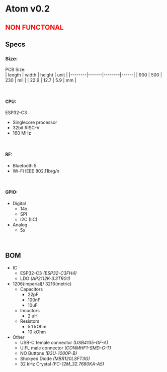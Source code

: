 # Atom v0.2
## **<span style="color:red">NON FUNCTONAL</span>**
## Specs
### Size:
PCB Size: <br>
| length | width | height | unit |
|--------|-------|--------|------|
| 900    | 500   | 230    | mil  |
| 22.9   | 12.7  | 5.9    | mm   |

<br>

#### CPU: <br>
ESP32-C3
- Single­core processor
- 32­bit RISC-­V
- 160 MHz

<br>

#### RF:
- Bluetooth 5
- Wi-Fi IEEE 802.11b/g/n

<br>

#### GPIO:
- Digital
  - 14x
  - SPI
  - I2C (IIC)
- Analog
  - 5x
  
<br>

## BOM
- IC
  - ESP32-C3 *(ESP32-C3FH4)*
  - LDO *(AP2112K-3.3TRG1)*
- 1206(imperial)/ 3216(metric)
  - Capacitors
    - 22pF
    - 100nF
    - 10uF
  - Incuctors
    - 2 uH
  - Resistors
    - 5.1 kOhm
    - 10 kOhm
- Other
  - USB-C female connector *(USB4135-GF-A)*
  - U.FL male connector *(CONMHF1-SMD-G-T)*
  - NO Buttons *(B3U-1000P-B)*
  - Shokyed Diode *(MBR120LSFT3G)*
  - 32 kHz Crystal *(FC-12M_32.7680KA-A5)*